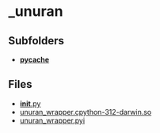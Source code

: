 # _unuran

## Subfolders

- [__pycache__](__pycache__)

## Files

- [__init__.py](__init__.py)
- [unuran_wrapper.cpython-312-darwin.so](unuran_wrapper.cpython-312-darwin.so)
- [unuran_wrapper.pyi](unuran_wrapper.pyi)
